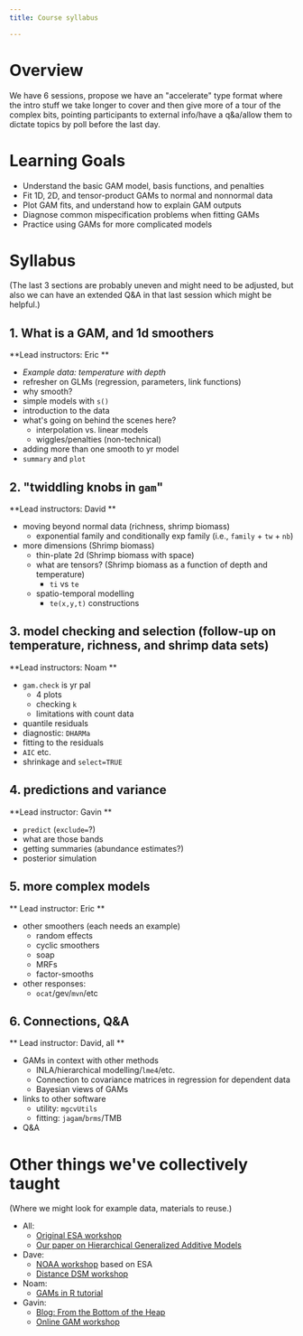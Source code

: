 ```yaml
---
title: Course syllabus

---
```


# Overview

We have 6 sessions, propose we have an "accelerate" type format where the intro stuff we take longer to cover and then give more of a tour of the complex bits, pointing participants to external info/have a q&a/allow them to dictate topics by poll before the last day.

# Learning Goals

- Understand the basic GAM model, basis functions, and penalties
- Fit 1D, 2D, and tensor-product GAMs to normal and nonnormal data
- Plot GAM fits, and understand how to explain GAM outputs
- Diagnose common mispecification problems when fitting GAMs
- Practice using GAMs for more complicated models 

# Syllabus

(The last 3 sections are probably uneven and might need to be adjusted, but also we can have an extended Q&A in that last session which might be helpful.)

## 1. What is a GAM, and 1d smoothers 
**Lead instructors: Eric **

  - *Example data: temperature with depth*
  - refresher on GLMs (regression, parameters, link functions)
  - why smooth?
  - simple models with `s()`
  - introduction to the data
  - what's going on behind the scenes here?
    - interpolation vs. linear models
    - wiggles/penalties (non-technical)
  - adding more than one smooth to yr model
  - `summary` and `plot`
  
## 2. "twiddling knobs in `gam`"

**Lead instructors: David **

  - moving beyond normal data (richness, shrimp biomass)
    - exponential family and conditionally exp family (i.e., `family` + `tw` + `nb`)
  - more dimensions (Shrimp biomass)
    - thin-plate 2d (Shrimp biomass with space)
    - what are tensors? (Shrimp biomass as a function of depth and temperature)
      - `ti` vs `te`
    - spatio-temporal modelling
      - `te(x,y,t)` constructions
      
      
## 3. model checking and selection (follow-up on temperature, richness, and shrimp data sets)

**Lead instructors: Noam **

  - `gam.check` is yr pal
    - 4 plots
    - checking `k`
    - limitations with count data
  - quantile residuals
  - diagnostic: `DHARMa`
  - fitting to the residuals
  - `AIC` etc.
  - shrinkage and `select=TRUE`
  
  
## 4. predictions and variance

**Lead instructor: Gavin **

  - `predict` (`exclude=`?)
  - what are those bands
  - getting summaries (abundance estimates?)
  - posterior simulation
  

## 5. more complex models

** Lead instructor: Eric **

  - other smoothers (each needs an example)
    - random effects
    - cyclic smoothers
    - soap
    - MRFs
    - factor-smooths
  - other responses:
    - `ocat`/gev/`mvn`/etc
    
    
## 6. Connections, Q&A

** Lead instructor: David, all **

  - GAMs in context with other methods
    - INLA/hierarchical modelling/`lme4`/etc.
    - Connection to covariance matrices in regression for dependent data
    - Bayesian views of GAMs
  - links to other software
    - utility: `mgcvUtils`
    - fitting: `jagam`/`brms`/TMB
  - Q&A 

# Other things we've collectively taught

(Where we might look for example data, materials to reuse.)

- All:
  - [Original ESA workshop](https://eric-pedersen.github.io/mgcv-esa-workshop/)
  - [Our paper on Hierarchical Generalized Additive Models](https://peerj.com/articles/6876/)
- Dave:
  - [NOAA workshop](https://converged.yt/mgcv-workshop/) based on ESA
  - [Distance DSM workshop](http://workshops.distancesampling.org/online-dsm-2020/)
- Noam: 
  - [GAMs in R tutorial](https://noamross.github.io/gams-in-r-course/)
- Gavin: 
  - [Blog: From the Bottom of the Heap](https://fromthebottomoftheheap.net/)
  - [Online GAM workshop](https://www.youtube.com/watch?v=sgw4cu8hrZM&feature=youtu.be)

